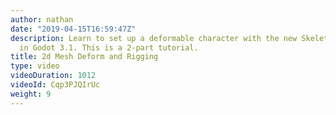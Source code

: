 ```yaml
---
author: nathan
date: "2019-04-15T16:59:47Z"
description: Learn to set up a deformable character with the new Skeleton and Bones
  in Godot 3.1. This is a 2-part tutorial.
title: 2d Mesh Deform and Rigging
type: video
videoDuration: 1012
videoId: Cqp3PJQIrUc
weight: 9
---
```


